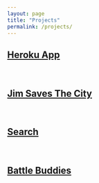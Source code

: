 ```yaml
---
layout: page
title: "Projects"
permalink: /projects/
---
```


<html>
  <head>
    <meta charset="utf-8">
    <meta http-equiv="X-UA-Compatible" content="IE=edge">
    <meta name="description" content="">
    <meta name="viewport" content="width=device-width, initial-scale=1">
    <link rel="stylesheet" href="../styles.css">
  </head>

  <a href="https://bryanlubay.herokuapp.com"><h2>Heroku App</h2></a><br>
  <a href="https://bryanlubay.github.io/projects/Jim_Saves_The_City/"><h2>Jim Saves The City</h2></a><br>
  <a href="https://bryanlubay.github.io/projects/Search/"><h2>Search</h2></a><br>
  <a href="https://bryanlubay.github.io/projects/Battle_Buddies/"><h2>Battle Buddies</h2></a><br>

</html>